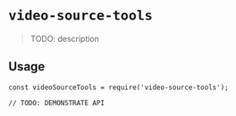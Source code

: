 # `video-source-tools`

> TODO: description

## Usage

```
const videoSourceTools = require('video-source-tools');

// TODO: DEMONSTRATE API
```
